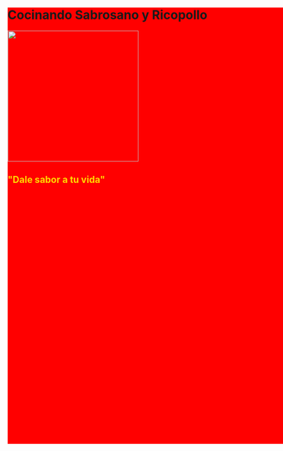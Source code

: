 <html> 
 
<head> 
 <meta name="viewport" content="width=device-width, initial-scale=1"> 
 
 <style> 
  .mrgn_cls { 
   /*margin-left,margin-right,margin-top,margin-bottom*/ 
   margin: 100px; 
   width: 1200px; 
   height: 1000px; 
   background: red; 
  } 
 </style> 
 
</head> 
 
<body> 
 <div class="mrgn_cls">
  <h1>Cocinando Sabrosano y Ricopollo</h1>
  <img src="https://lh3.googleusercontent.com/m45P_rlvoeBTzhdpnT4vP4d5Qy5_3-R9-fspGI5Xng7ngkPDTd9GsxZ0FFOpN35Ax_8" height="300" width="300">
  <h2><font color="gold">"Dale sabor a tu vida" 


        
          
           
           
           
           
           
           
           
           
           
           
           
           
           
           
           
           
           
           
           
           
           
           
           
           
           
                 
                 
                 
                 
                 
                 
                 
                 
                 
                 
                 
                 
         
         
         
         
         
         
